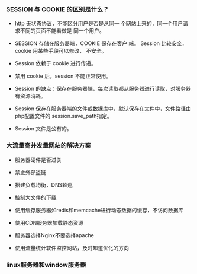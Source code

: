 ### SESSION 与 COOKIE 的区别是什么？

* http 无状态协议，不能区分用户是否是从同一 个网站上来的，同一个用户请求不同的页面不能看做是 同一个用户。

* SESSION 存储在服务器端，COOKIE 保存在客户 端。 Session 比较安全，cookie 用某些手段可以修改， 不安全。

* Session 依赖于 cookie 进行传递。

* 禁用 cookie 后，session 不能正常使用。

* Session 的缺点：保存在服务器端，每次读取都从服务器进行读取，对服务器有资源消耗。

* Session 保存在服务器端的文件或数据库中，默认保存在文件中，文件路径由php配置文件的 session.save_path指定。

* Session 文件是公有的。

### 大流量高并发量网站的解决方案

* 服务器硬件是否过关

* 禁止外部盗链

* 搭建负载均衡，DNS轮巡

* 控制大文件的下载

* 使用缓存服务器如redis和memcache进行动态数据的缓存，不访问数据库

* 使用CDN服务器加载静态资源

* 服务器选择Nginx不要选择apache

* 使用流量统计软件监控网站，及时知道优化的方向

### linux服务器和window服务器